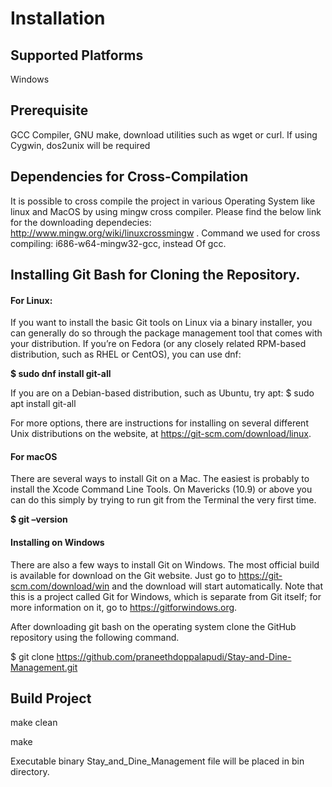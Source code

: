 # Installation

## Supported Platforms

Windows

## Prerequisite

GCC Compiler, GNU make, download utilities such as wget or curl. If using Cygwin, dos2unix will be required

## Dependencies for Cross-Compilation

It is possible to cross compile the project in various Operating System like linux and MacOS by using mingw cross compiler.
Please find the below link for the downloading dependecies:
http://www.mingw.org/wiki/linuxcrossmingw .
Command we used for cross compiling: i686-w64-mingw32-gcc, instead Of gcc.


## Installing Git Bash for Cloning the Repository.

#### For Linux:
If you want to install the basic Git tools on Linux via a binary installer, you can generally do so through the package management tool that comes with your distribution. If you’re on Fedora (or any closely related RPM-based distribution, such as RHEL or CentOS), you can use dnf:

**$ sudo dnf install git-all**

If you are on a Debian-based distribution, such as Ubuntu, try apt:
$ sudo apt install git-all

For more options, there are instructions for installing on several different Unix distributions on the website, at https://git-scm.com/download/linux.

#### For macOS
There are several ways to install Git on a Mac. The easiest is probably to install the Xcode Command Line Tools. On Mavericks (10.9) or above you can do this simply by trying to run git from the Terminal the very first time.

**$ git –version**

#### Installing on Windows
There are also a few ways to install Git on Windows. The most official build is available for download on the Git website. Just go to https://git-scm.com/download/win and the download will start automatically. Note that this is a project called Git for Windows, which is separate from Git itself; for more information on it, go to https://gitforwindows.org.

 After downloading git bash on the operating system clone the GitHub repository using the following command.
  
  $ git clone https://github.com/praneethdoppalapudi/Stay-and-Dine-Management.git


## Build Project

make clean

make

Executable binary Stay_and_Dine_Management file will be placed in bin directory.
